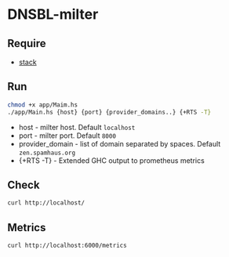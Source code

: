 # DNSBL-milter

## Require 
- [stack](https://docs.haskellstack.org/en/stable/install_and_upgrade/)

## Run
```bash
chmod +x app/Maim.hs
./app/Main.hs {host} {port} {provider_domains..} {+RTS -T}
```
- host - milter host. Default `localhost`
- port - milter port. Default `8000`
- provider_domain - list of domain separated by spaces. Default `zen.spamhaus.org`
- {+RTS -T} - Extended GHC output to prometheus metrics

## Check
```bash
curl http://localhost/
```

## Metrics
```bash
curl http://localhost:6000/metrics
```
